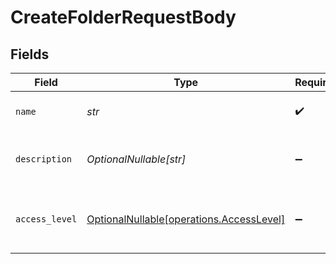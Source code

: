# CreateFolderRequestBody


## Fields

| Field                                                                              | Type                                                                               | Required                                                                           | Description                                                                        |
| ---------------------------------------------------------------------------------- | ---------------------------------------------------------------------------------- | ---------------------------------------------------------------------------------- | ---------------------------------------------------------------------------------- |
| `name`                                                                             | *str*                                                                              | :heavy_check_mark:                                                                 | The name of the folder.                                                            |
| `description`                                                                      | *OptionalNullable[str]*                                                            | :heavy_minus_sign:                                                                 | The description of the folder.                                                     |
| `access_level`                                                                     | [OptionalNullable[operations.AccessLevel]](../../models/operations/accesslevel.md) | :heavy_minus_sign:                                                                 | The access level of the folder within the workspace.                               |
